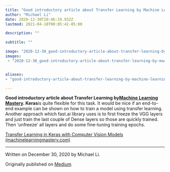 ```yaml
---
title: "Good introductory article about Transfer Learning by Machine Learning Mastery."
author: "Michael Li"
date: 2020-12-30T20:46:19.932Z
lastmod: 2021-04-18T00:05:42-05:00

description: ""

subtitle: ""

image: "2020-12-30_good-introductory-article-about-transfer-learning-by-machine-learning-mastery._0.jpg" 
images:
 - "2020-12-30_good-introductory-article-about-transfer-learning-by-machine-learning-mastery._0.jpg"


aliases:
- "good-introductory-article-about-transfer-learning-by-machine-learning-mastery-b5fd5254dc85"

---
```


**Good introductory article about Transfer Learning by**[**Machine Learning Mastery**](https://machinelearningmastery.com/)**. Keras**is quite flexible for this task. It would be nice if an end-to-end example can be shown on how to train a model using transfer learning. Another approach which fast.ai library uses is to first freeze the VGG layers and just train the last couple of Dense layers so those are quickly trained. Then ‘unfreeze’ all layers and do some fine-tuning training epochs.


[Transfer Learning in Keras with Computer Vision Models (machinelearningmastery.com)](https://machinelearningmastery.com/how-to-use-transfer-learning-when-developing-convolutional-neural-network-models/)

* * *
Written on December 30, 2020 by Michael Li.

Originally published on [Medium](https://medium.com/@lymenlee/good-introductory-article-about-transfer-learning-by-machine-learning-mastery-b5fd5254dc85)
